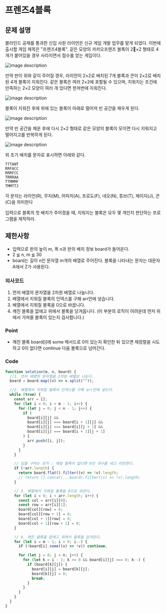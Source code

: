 # 프렌즈4블록

## 문제 설명

블라인드 공채를 통과한 신입 사원 라이언은 신규 게임 개발 업무를 맡게 되었다. 이번에 출시할 게임 제목은 "프렌즈4블록".
같은 모양의 카카오프렌즈 블록이 2×2 형태로 4개가 붙어있을 경우 사라지면서 점수를 얻는 게임이다.

<!-- image -->

![image description](https://img1.daumcdn.net/thumb/R1280x0/?scode=mtistory2&fname=https%3A%2F%2Fblog.kakaocdn.net%2Fdn%2FSqctW%2FbtqUf0kCfRY%2F2LkcayuqrrWefYZyR9fiIk%2Fimg.png)

만약 판이 위와 같이 주어질 경우, 라이언이 2×2로 배치된 7개 블록과 콘이 2×2로 배치된 4개 블록이 지워진다. 같은 블록은 여러 2×2에 포함될 수 있으며, 지워지는 조건에 만족하는 2×2 모양이 여러 개 있다면 한꺼번에 지워진다.

<!-- image -->

![image description](https://img1.daumcdn.net/thumb/R1280x0/?scode=mtistory2&fname=https%3A%2F%2Fblog.kakaocdn.net%2Fdn%2FxeN4D%2FbtqUeXuSZ9V%2F0F97tP5qg36V2z8wKDEDJ0%2Fimg.png)

블록이 지워진 후에 위에 있는 블록이 아래로 떨어져 빈 공간을 채우게 된다.

<!-- image -->

![image description](https://img1.daumcdn.net/thumb/R1280x0/?scode=mtistory2&fname=https%3A%2F%2Fblog.kakaocdn.net%2Fdn%2FeSeIWq%2FbtqUeWW26Og%2FqNFPrcYOICUQHOfDhM3DUk%2Fimg.png)

만약 빈 공간을 채운 후에 다시 2×2 형태로 같은 모양의 블록이 모이면 다시 지워지고 떨어지고를 반복하게 된다.

<!-- image -->

![image description](https://img1.daumcdn.net/thumb/R1280x0/?scode=mtistory2&fname=https%3A%2F%2Fblog.kakaocdn.net%2Fdn%2FcGXFtI%2FbtqT7WcZ7i2%2Fsb4k9VWniwNOq8xkLdVbWK%2Fimg.png)

위 초기 배치를 문자로 표시하면 아래와 같다.

    TTTANT
    RRFACC
    RRRFCC
    TRRRAA
    TTMMMF
    TMMTTJ

각 문자는 라이언(R), 무지(M), 어피치(A), 프로도(F), 네오(N), 튜브(T), 제이지(J), 콘(C)을 의미한다

입력으로 블록의 첫 배치가 주어졌을 때, 지워지는 블록은 모두 몇 개인지 판단하는 프로그램을 제작하라.

## 제한사항

- 입력으로 판의 높이 m, 폭 n과 판의 배치 정보 board가 들어온다.
- 2 ≦ n, m ≦ 30
- board는 길이 n인 문자열 m개의 배열로 주어진다. 블록을 나타내는 문자는 대문자 A에서 Z가 사용된다.

### 의사코드

1. 먼저 배열의 문자열을 2차원 배열로 나눕니다.
2. 배열에서 지워질 블록의 인덱스를 구해 arr안에 넣습니다.
3. 배열에서 지워질 블록을 0으로 바꿉니다.
4. 깨진 블록을 없애고 위에서 블록을 당겨옵니다. (이 부분의 로직이 어려운데 먼저 위에서 가져올 블록이 있는지 검사합니다.)

### Point

- 깨진 블록 board[i]에 some 메서드로 0이 있는지 확인한 뒤 있으면 재정렬을 시도하고 0이 없다면 continue 다음 블록으로 넘어간다.

### Code

```js
function solution(m, n, board) {
  //1. 먼저 배열의 문자열을 2차원 배열로 나눈다.
  board = board.map((v) => v.split(""));

  //2. 배열에서 지워질 블록의 인덱스를 구해 arr안에 넣는다.
  while (true) {
    const arr = [];
    for (let i = 0; i < m - 1; i++) {
      for (let j = 0; j < n - 1; j++) {
        if (
          board[i][j] &&
          board[i][j] === board[i + 1][j] &&
          board[i][j] === board[i][j + 1] &&
          board[i][j] === board[i + 1][j + 1]
        ) {
          arr.push([i, j]);
        }
      }
    }

    // 답을 구하는 로직 : 깨질 블록이 없다면 0인 개수를 세고 리턴한다.
    if (!arr.length) {
      return board.flat().filter((v) => !v).length;
      // return [].concat(...board).filter((v) => !v).length;
    }

    // 3. 배열에서 지워질 블록을 0으로 바꾼다.
    for (let i = 0; i < arr.length; i++) {
      const col = arr[i][0];
      const row = arr[i][1];
      board[col][row] = 0;
      board[col][row + 1] = 0;
      board[col + 1][row] = 0;
      board[col + 1][row + 1] = 0;
    }

    // 4. 깨진 블록을 없애고 위에서 블록을 당겨온다.
    for (let i = m - 1; i > 0; i--) {
      if (!board[i].some((v) => !v)) continue;

      for (let j = 0; j < n; j++) {
        for (let k = i - 1; k >= 0 && board[i][j] === 0; k--) {
          if (board[k][j]) {
            board[i][j] = board[k][j];
            board[k][j] = 0;
            break;
          }
        }
      }
    }
  }
}
```
